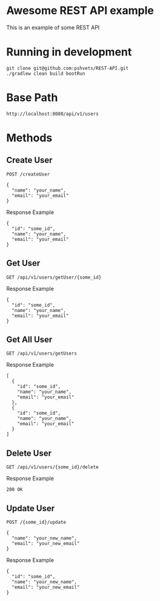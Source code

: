 # Awesome REST API example

This is an example of some REST API

# Running in development

```
git clone git@github.com:pshvets/REST-API.git
./gradlew clean build bootRun
```

# Base Path
```
http://localhost:8080/api/v1/users
```

# Methods
## Create User
```
POST /createUser
```
```
{
  "name": "your_name",
  "email": "your_email"
}
```
 Response Example

```
{
  "id": "some_id",
  "name": "your_name",
  "email": "your_email"
}
```

## Get User

```
GET /api/v1/users/getUser/{some_id}
```
 Response Example

```
{
  "id": "some_id",
  "name": "your_name",
  "email": "your_email"
}
```
## Get All User

```
GET /api/v1/users/getUsers
```
 Response Example

```
[
  {
    "id": "some_id",
    "name": "your_name",
    "email": "your_email"
  },
  {
    "id": "some_id",
    "name": "your_name",
    "email": "your_email"
  }
]
```
## Delete User
```
GET /api/v1/users/{some_id}/delete
```
 Response Example

```
200 OK
```
## Update User
```
POST /{some_id}/update
```
```
{
  "name": "your_new_name",
  "email": "your_new_email"
}
```
 Response Example

```
{
  "id": "some_id",
  "name": "your_new_name",
  "email": "your_new_email"
}
```